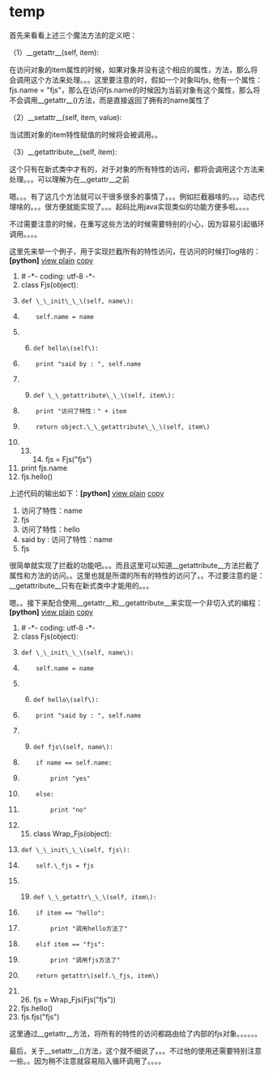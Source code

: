 # temp

首先来看看上述三个魔法方法的定义吧：

（1）\_\_getattr\_\_\(self, item\):

在访问对象的item属性的时候，如果对象并没有这个相应的属性，方法，那么将会调用这个方法来处理。。。这里要注意的时，假如一个对象叫fjs,  他有一个属性：fjs.name = "fjs"，那么在访问fjs.name的时候因为当前对象有这个属性，那么将不会调用\_\_getattr\_\_\(\)方法，而是直接返回了拥有的name属性了

（2）\_\_setattr\_\_\(self, item, value\):

当试图对象的item特性赋值的时候将会被调用。。

（3）\_\_getattribute\_\_\(self, item\):

这个只有在新式类中才有的，对于对象的所有特性的访问，都将会调用这个方法来处理。。。可以理解为在\_\_getattr\_\_之前

嗯。。。有了这几个方法就可以干很多很多的事情了。。。例如拦截器啥的。。。动态代理啥的。。。很方便就能实现了。。。起码比用java实现类似的功能方便多啦。。。。

不过需要注意的时候，在重写这些方法的时候需要特别的小心，因为容易引起循环调用。。。。

这里先来举一个例子，用于实现拦截所有的特性访问，在访问的时候打log啥的：**\[python\]** [view plain](https://blog.csdn.net/fjslovejhl/article/details/40683547#) [copy](https://blog.csdn.net/fjslovejhl/article/details/40683547#)

1. \# -\*- coding: utf-8 -\*-  
2. class Fjs\(object\):  
3.     def \_\_init\_\_\(self, name\):  
4.         self.name = name  
5. 6.     def hello\(self\):  
7.         print "said by : ", self.name  
8. 9.     def \_\_getattribute\_\_\(self, item\):  
10.         print "访问了特性：" + item  
11.         return object.\_\_getattribute\_\_\(self, item\)  
12. 13. 14. fjs = Fjs\("fjs"\)  
15. print fjs.name  
16. fjs.hello\(\)  

上述代码的输出如下：**\[python\]** [view plain](https://blog.csdn.net/fjslovejhl/article/details/40683547#) [copy](https://blog.csdn.net/fjslovejhl/article/details/40683547#)

1. 访问了特性：name  
2. fjs  
3. 访问了特性：hello  
4. said by :  访问了特性：name  
5. fjs  

很简单就实现了拦截的功能吧。。。而且这里可以知道\_\_getattribute\_\_方法拦截了属性和方法的访问。。这里也就是所谓的所有的特性的访问了。。不过要注意的是：\_\_getattribute\_\_只有在新式类中才能用的。。。

嗯。。接下来配合使用\_\_getattr\_\_和\_\_getattribute\_\_来实现一个非切入式的编程：**\[python\]** [view plain](https://blog.csdn.net/fjslovejhl/article/details/40683547#) [copy](https://blog.csdn.net/fjslovejhl/article/details/40683547#)

1. \# -\*- coding: utf-8 -\*-  
2. class Fjs\(object\):  
3.     def \_\_init\_\_\(self, name\):  
4.         self.name = name  
5. 6.     def hello\(self\):  
7.         print "said by : ", self.name  
8. 9.     def fjs\(self, name\):  
10.         if name == self.name:  
11.             print "yes"  
12.         else:  
13.             print "no"  
14. 15. class Wrap\_Fjs\(object\):  
16.     def \_\_init\_\_\(self, fjs\):  
17.         self.\_fjs = fjs  
18. 19.     def \_\_getattr\_\_\(self, item\):  
20.         if item == "hello":  
21.             print "调用hello方法了"  
22.         elif item == "fjs":  
23.             print "调用fjs方法了"  
24.         return getattr\(self.\_fjs, item\)  
25. 26. fjs = Wrap\_Fjs\(Fjs\("fjs"\)\)  
27. fjs.hello\(\)  
28. fjs.fjs\("fjs"\)  

这里通过\_\_getattr\_\_方法，将所有的特性的访问都路由给了内部的fjs对象。。。。。。

最后，关于\_\_setattr\_\_\(\)方法，这个就不细说了。。。不过他的使用还需要特别注意一些。。因为稍不注意就容易陷入循环调用了。。。。

